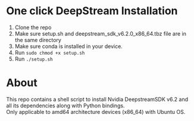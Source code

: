 # One click DeepStream Installation 
1. Clone the repo <br>
2. Make sure setup.sh and deepstream_sdk_v6.2.0_x86_64.tbz file are in the same directory <br>
3. Make sure conda is installed in your device. <br>
4. Run `sudo chmod +x setup.sh` <br>
5. Run `./setup.sh`

# About
This repo contains a shell script to install Nvidia DeepstreamSDK v6.2 and all its dependencies along with Python bindings.  <br>
Only applicable to amd64 architecture devices (x86_64) with Ubuntu OS. <br>
